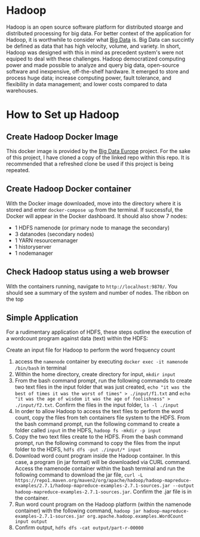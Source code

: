 # Hadoop

Hadoop is an open source software platform for distributed stoarge and distributed processing for big data. For better context of the application for Hadoop, it is worthwhile to consider what [Big Data]() is. Big Data can succintly be defined as data that has high velocity, volume, and variety. In short, Hadoop was designed with this in mind as precedent system's were not equiped to deal with these challenges. 
Hadoop democratized computing power and made possible to analyze and query big data, open-source software and inexpensive, off-the-shelf hardware. It emerged to store and process huge data; increase computing power, fault tolerance, and flexibility in data management; and lower costs compared to data warehouses. 

# How to Set up Hadoop

## Create Hadoop Docker Image
This docker image is provided by the [Big Data Europe](https://github.com/big-data-europe/docker-hadoop) project. For the sake of this project, I have cloned a copy of the linked repo within this repo. It is recommended that a refreshed clone be used if this project is being repeated. 

## Create Hadoop Docker container
With the Docker image downloaded, move into the directory where it is stored and enter `docker-compose up` from the terminal. If successful, the Docker will appear in the Docker dashboard. It should also show 7 nodes:
- 1 HDFS namenode (or primary node to manage the secondary)
- 3 datanodes (secondary nodes)
- 1 YARN resourcemanager
- 1 historyserver
- 1 nodemanager

## Check Hadoop status using a web browser
With the containers running, navigate to `http://localhost:9870/`. You should see a summary of the system and number of nodes. The ribbon on the top 

## Simple Application
For a rudimentary application of HDFS, these steps outline the execution of a wordcount program against data (text) within the HDFS:

Create an input file for Hadoop to perform the word frequency count
1. access the `namenode` container by executing `docker exec -it namenode /bin/bash` in terminal
2. Within the home directory, create directory for input, `mkdir input`
3. From the bash command prompt, run the following commands to create two text files in the input folder that was just created, `echo "it was the best of times it was the worst of times" > ./input/f1.txt` and `echo "it was the age of wisdom it was the age of foolishness" > ./input/f2.txt`. Confirm the files in the input folder, `ls -l ./input`
4. In order to allow Hadoop to access the text files to perform the word count, copy the files from teh containers file system to the HDFS. From the bash command prompt, run the following command to create a folder called `input` in the HDFS, `hadoop fs -mkdir -p input`
5. Copy the two text files create to the HDFS. From the bash command prompt, run the following command to copy the files from the input folder to the HDFS, `hdfs dfs -put ./input/* input`
6. Download word count program inside the Hadoop container. In this case, a program (in jar format) will be downloaded via CURL command. Access the namenode container within the bash terminal and run the following command to download the jar file, `curl -L https://repo1.maven.org/maven2/org/apache/hadoop/hadoop-mapreduce-examples/2.7.1/hadoop-mapreduce-examples-2.7.1-sources.jar --output hadoop-mapreduce-examples-2.7.1-sources.jar`. Confirm the .jar file is in the container. 
7. Run word count program on the Hadoop platform (within the namenode container) with the following command, `hadoop jar hadoop-mapreduce-examples-2.7.1-sources.jar org.apache.hadoop.examples.WordCount input output`
8. Confirm output, `hdfs dfs -cat output/part-r-00000`